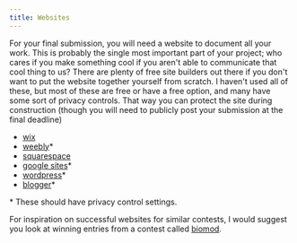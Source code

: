 ```yaml
---
title: Websites
---
```


For your final submission, you will need a website to document all your work.  This is probably the single most important part of your project; who cares if you make something cool if you aren't able to communicate that cool thing to us?  There are plenty of free site builders out there if you don't want to put the website together yourself from scratch.  I haven't used all of these, but most of these are free or have a free option, and many have some sort of privacy controls.  That way you can protect the site during construction (though you will need to publicly post your submission at the final deadline)

* [wix](http://www.wix.com/)
* [weebly](http://www.weebly.com/)\*
* [squarespace](http://www.squarespace.com/)
* [google sites](http://sites.google.com)\*
* [wordpress](https://wordpress.com/)\*
* [blogger](https://blogger.com/)\*

\* These should have privacy control settings.

For inspiration on successful websites for similar contests, I would suggest you look at winning entries from a contest called [biomod](http://biomod.net/winners/).
